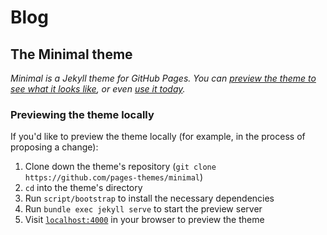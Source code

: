 # Blog

## The Minimal theme

*Minimal is a Jekyll theme for GitHub Pages. You can [preview the theme to see what it looks like](http://pages-themes.github.io/minimal), or even [use it today](#usage).*

### Previewing the theme locally

If you'd like to preview the theme locally (for example, in the process of proposing a change):

1. Clone down the theme's repository (`git clone https://github.com/pages-themes/minimal`)
2. `cd` into the theme's directory
3. Run `script/bootstrap` to install the necessary dependencies
4. Run `bundle exec jekyll serve` to start the preview server
5. Visit [`localhost:4000`](http://localhost:4000) in your browser to preview the theme
